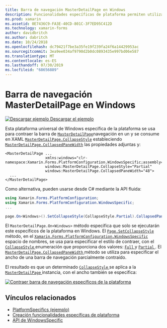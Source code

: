 ```yaml
---
title: Barra de navegación MasterDetailPage en Windows
description: Funcionalidades específicas de plataforma permiten utilizar la funcionalidad que solo está disponible en una plataforma concreta, sin necesidad de implementar los representadores personalizados o los efectos. En este artículo se explica cómo consumir la plataforma específica de Windows que contrae la barra de navegación en un MasterDetailPage.
ms.prod: xamarin
ms.assetid: 0E7436C9-FA3E-40CD-801C-3F7ED95C412D
ms.technology: xamarin-forms
author: davidbritch
ms.author: dabritch
ms.date: 10/24/2018
ms.openlocfilehash: dc79421f7be3a35fe19f239fa24f6a14429953ac
ms.sourcegitcommit: 3ea9ee034af9790d2b0dc0893435e997bd06e587
ms.translationtype: MT
ms.contentlocale: es-ES
ms.lasthandoff: 07/30/2019
ms.locfileid: "68656889"
---
```

# <a name="masterdetailpage-navigation-bar-on-windows"></a>Barra de navegación MasterDetailPage en Windows

[![Descargar ejemplo](~/media/shared/download.png) Descargar el ejemplo](https://docs.microsoft.com/samples/xamarin/xamarin-forms-samples/userinterface-platformspecifics)

Esta plataforma universal de Windows específica de la plataforma se usa para contraer la barra de [`MasterDetailPage`](xref:Xamarin.Forms.MasterDetailPage)navegación en un y se consume en XAML [`MasterDetailPage.CollapseStyle`](xref:Xamarin.Forms.PlatformConfiguration.WindowsSpecific.MasterDetailPage.CollapseStyleProperty) estableciendo [`MasterDetailPage.CollapsedPaneWidth`](xref:Xamarin.Forms.PlatformConfiguration.WindowsSpecific.MasterDetailPage.CollapsedPaneWidthProperty) las propiedades adjuntas y:

```xaml
<MasterDetailPage ...
                  xmlns:windows="clr-namespace:Xamarin.Forms.PlatformConfiguration.WindowsSpecific;assembly=Xamarin.Forms.Core"
                  windows:MasterDetailPage.CollapseStyle="Partial"
                  windows:MasterDetailPage.CollapsedPaneWidth="48">
  ...
</MasterDetailPage>

```

Como alternativa, pueden usarse desde C# mediante la API fluida:

```csharp
using Xamarin.Forms.PlatformConfiguration;
using Xamarin.Forms.PlatformConfiguration.WindowsSpecific;
...

page.On<Windows>().SetCollapseStyle(CollapseStyle.Partial).CollapsedPaneWidth(148);
```

El `MasterDetailPage.On<Windows>` método especifica que solo se ejecutarán este específicos de la plataforma en Windows. El [ `Page.SetCollapseStyle` ](xref:Xamarin.Forms.PlatformConfiguration.WindowsSpecific.MasterDetailPage.SetCollapseStyle(Xamarin.Forms.IPlatformElementConfiguration{Xamarin.Forms.PlatformConfiguration.Windows,Xamarin.Forms.MasterDetailPage},Xamarin.Forms.PlatformConfiguration.WindowsSpecific.CollapseStyle)) método, en el [ `Xamarin.Forms.PlatformConfiguration.WindowsSpecific` ](xref:Xamarin.Forms.PlatformConfiguration.WindowsSpecific) espacio de nombres, se usa para especificar el estilo de contraer, con el [ `CollapseStyle` ](xref:Xamarin.Forms.PlatformConfiguration.WindowsSpecific.CollapseStyle) enumeración que proporciona dos valores: [ `Full` ](xref:Xamarin.Forms.PlatformConfiguration.WindowsSpecific.CollapseStyle.Full) y [ `Partial` ](xref:Xamarin.Forms.PlatformConfiguration.WindowsSpecific.CollapseStyle.Partial). El [ `MasterDetailPage.CollapsedPaneWidth` ](xref:Xamarin.Forms.PlatformConfiguration.WindowsSpecific.MasterDetailPage.CollapsedPaneWidth(Xamarin.Forms.IPlatformElementConfiguration{Xamarin.Forms.PlatformConfiguration.Windows,Xamarin.Forms.MasterDetailPage},System.Double)) método se utiliza para especificar el ancho de una barra de navegación parcialmente contraído.

El resultado es que un determinado [ `CollapseStyle` ](xref:Xamarin.Forms.PlatformConfiguration.WindowsSpecific.CollapseStyle) se aplica a la [ `MasterDetailPage` ](xref:Xamarin.Forms.MasterDetailPage) instancia, con el ancho también se especifica:

[![](masterdetailpage-navigation-bar-images/collapsed-navigation-bar.png "Contraer barra de navegación específicos de la plataforma")](masterdetailpage-navigation-bar-images/collapsed-navigation-bar-large.png#lightbox "Contraer barra de navegación específicos de la plataforma")

## <a name="related-links"></a>Vínculos relacionados

- [PlatformSpecifics (ejemplo)](https://docs.microsoft.com/samples/xamarin/xamarin-forms-samples/userinterface-platformspecifics)
- [Creación funcionalidades específicas de plataforma](~/xamarin-forms/platform/platform-specifics/index.md#creating-platform-specifics)
- [API de WindowsSpecific](xref:Xamarin.Forms.PlatformConfiguration.WindowsSpecific)
